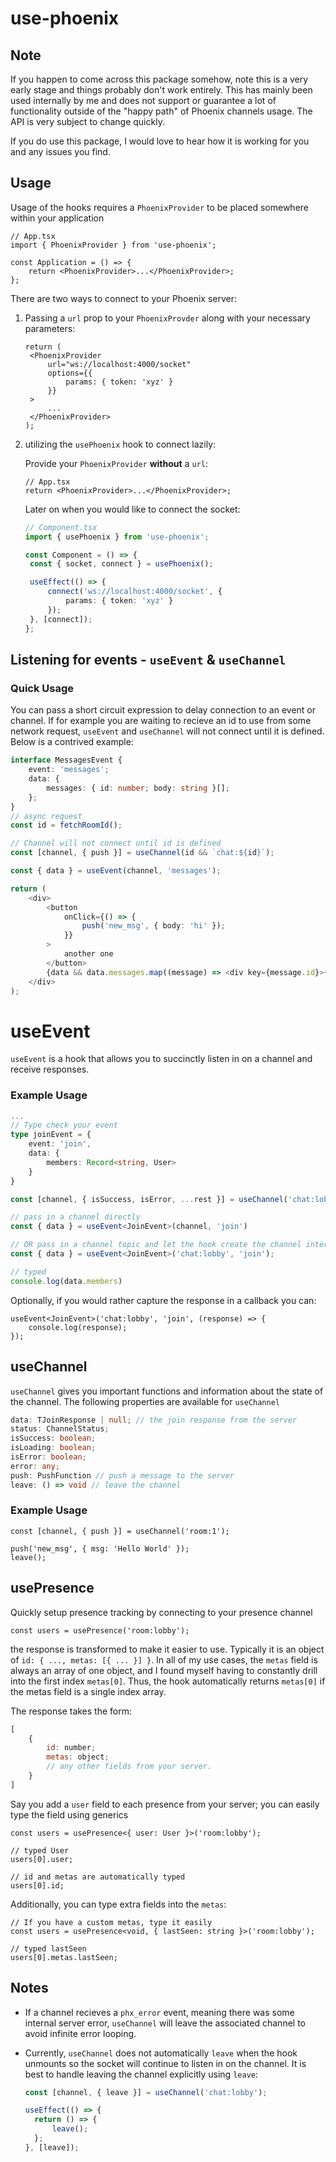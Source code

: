 # use-phoenix

## Note

If you happen to come across this package somehow, note this is a very early stage and things probably don't work entirely. This has mainly been used internally by me and does not support or guarantee a lot of functionality outside of the "happy path" of Phoenix channels usage. The API is very subject to change quickly.

If you do use this package, I would love to hear how it is working for you and any issues you find.

## Usage

Usage of the hooks requires a `PhoenixProvider` to be placed somewhere within your application

```tsx
// App.tsx
import { PhoenixProvider } from 'use-phoenix';

const Application = () => {
	return <PhoenixProvider>...</PhoenixProvider>;
};
```

There are two ways to connect to your Phoenix server:

1. Passing a `url` prop to your `PhoenixProvder` along with your necessary parameters:
   ```tsx
   return (
   	<PhoenixProvider
   		url="ws://localhost:4000/socket"
   		options={{
   			params: { token: 'xyz' }
   		}}
   	>
   		...
   	</PhoenixProvider>
   );
   ```
2. utilizing the `usePhoenix` hook to connect lazily:

   Provide your `PhoenixProvider` **without** a `url`:

   ```tsx
   // App.tsx
   return <PhoenixProvider>...</PhoenixProvider>;
   ```

   Later on when you would like to connect the socket:

   ```ts
   // Component.tsx
   import { usePhoenix } from 'use-phoenix';

   const Component = () => {
   	const { socket, connect } = usePhoenix();

   	useEffect(() => {
   		connect('ws://localhost:4000/socket', {
   			params: { token: 'xyz' }
   		});
   	}, [connect]);
   };
   ```

## Listening for events - `useEvent` & `useChannel`

### Quick Usage

You can pass a short circuit expression to delay connection to an event or channel. If for example you are waiting to recieve an id to use from some network request, `useEvent` and `useChannel` will not connect until it is defined. Below is a contrived example:

```ts
interface MessagesEvent {
	event: 'messages';
	data: {
		messages: { id: number; body: string }[];
	};
}
// async request
const id = fetchRoomId();

// Channel will not connect until id is defined
const [channel, { push }] = useChannel(id && `chat:${id}`);

const { data } = useEvent(channel, 'messages');

return (
	<div>
		<button
			onClick={() => {
				push('new_msg', { body: 'hi' });
			}}
		>
			another one
		</button>
		{data && data.messages.map((message) => <div key={message.id}>{message.body}</div>)}
	</div>
);
```

# useEvent

`useEvent` is a hook that allows you to succinctly listen in on a channel and receive responses.

### Example Usage

```ts
...
// Type check your event
type joinEvent = {
	event: 'join',
	data: {
		members: Record<string, User>
	}
}

const [channel, { isSuccess, isError, ...rest }] = useChannel('chat:lobby')

// pass in a channel directly
const { data } = useEvent<JoinEvent>(channel, 'join')

// OR pass in a channel topic and let the hook create the channel internally
const { data } = useEvent<JoinEvent>('chat:lobby', 'join');

// typed
console.log(data.members)
```

Optionally, if you would rather capture the response in a callback you can:

```tsx
useEvent<JoinEvent>('chat:lobby', 'join', (response) => {
	console.log(response);
});
```

## useChannel

`useChannel` gives you important functions and information about the state of the channel. The following properties are available for `useChannel`

```ts
data: TJoinResponse | null; // the join response from the server
status: ChannelStatus;
isSuccess: boolean;
isLoading: boolean;
isError: boolean;
error: any;
push: PushFunction // push a message to the server
leave: () => void // leave the channel
```

### Example Usage

```tsx
const [channel, { push }] = useChannel('room:1');

push('new_msg', { msg: 'Hello World' });
leave();
```

## usePresence

Quickly setup presence tracking by connecting to your presence channel

```tsx
const users = usePresence('room:lobby');
```

the response is transformed to make it easier to use. Typically it is an object of `id: { ..., metas: [{ ... }] }`. In all of my use cases, the `metas` field is always an array of one object, and I found myself having to constantly drill into the first index `metas[0]`. Thus, the hook automatically returns `metas[0]` if the metas field is a single index array.

The response takes the form:

```js
[
	{
		id: number;
		metas: object;
		// any other fields from your server.
	}
]
```

Say you add a `user` field to each presence from your server; you can easily type the field using generics

```tsx
const users = usePresence<{ user: User }>('room:lobby');

// typed User
users[0].user;

// id and metas are automatically typed
users[0].id;
```

Additionally, you can type extra fields into the `metas`:

```tsx
// If you have a custom metas, type it easily
const users = usePresence<void, { lastSeen: string }>('room:lobby');

// typed lastSeen
users[0].metas.lastSeen;
```

## Notes

- If a channel recieves a `phx_error` event, meaning there was some internal server error, `useChannel` will leave the associated channel to avoid infinite error looping.

- Currently, `useChannel` does not automatically `leave` when the hook unmounts so the socket will continue to listen in on the channel. It is best to handle leaving the channel explicitly using `leave`:

  ```ts
  const [channel, { leave }] = useChannel('chat:lobby');

  useEffect(() => {
  	return () => {
  		leave();
  	};
  }, [leave]);
  ```
